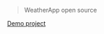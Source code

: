 > WeatherApp open source

[Demo project](https://afternoon-temple-24990.herokuapp.com "Weatherapp on Django")
